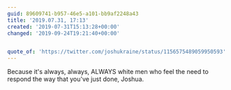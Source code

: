 ```yaml
---
guid: 89609741-b957-46e5-a101-bb9af2248a43
title: '2019.07.31, 17:13'
created: '2019-07-31T15:13:28+00:00'
changed: '2019-09-24T19:21:40+00:00'


quote_of: 'https://twitter.com/joshukraine/status/1156575489059950593'
---
```


Because it's always, always, ALWAYS white men who feel the need to respond the way that you've just done, Joshua. 
